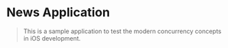 # News Application

> This is a sample application to test the modern concurrency concepts in iOS development.